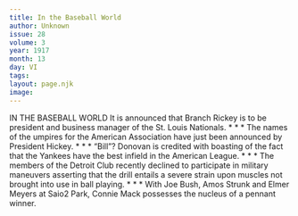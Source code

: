 ```yaml
---
title: In the Baseball World
author: Unknown
issue: 28
volume: 3
year: 1917
month: 13
day: VI
tags:
layout: page.njk
image:
---
```

IN THE BASEBALL WORLD    It is announced that Branch Rickey is to be president and business manager of the St. Louis Nationals.    * * *    The names of the umpires for the American Association have just been announced by President Hickey.    * * *    “Bill”? Donovan is credited with boasting of the fact that the Yankees have the best infield in the American League.    * * *    The members of the Detroit Club recently declined to participate in military maneuvers asserting that the drill entails a severe strain upon muscles not brought into use in ball playing.    * * *    With Joe Bush, Amos Strunk and Elmer Meyers at Saio2 Park, Connie Mack possesses the nucleus of a pennant winner.  

